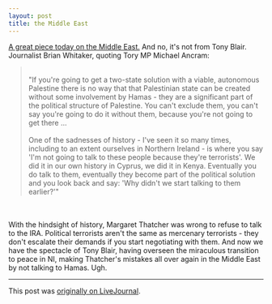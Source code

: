 ```yaml
---
layout: post
title: the Middle East
---
```


<div class="entry-item s2-entrytext"><a href="http://commentisfree.guardian.co.uk/brian_whitaker/2007/07/hamas_is_a_fact_of_life.html" rel="nofollow">A great piece today on the Middle East.</a> And no, it's not from Tony Blair. Journalist Brian Whitaker, quoting Tory MP Michael Ancram:<br/><blockquote><br/>"If you're going to get a two-state solution with a viable, autonomous Palestine there is no way that that Palestinian state can be created without some involvement by Hamas - they are a significant part of the political structure of Palestine. You can't exclude them, you can't say you're going to do it without them, because you're not going to get there ...<br/><br/>One of the sadnesses of history - I've seen it so many times, including to an extent ourselves in Northern Ireland - is where you say 'I'm not going to talk to these people because they're terrorists'. We did it in our own history in Cyprus, we did it in Kenya. Eventually you do talk to them, eventually they become part of the political solution and you look back and say: 'Why didn't we start talking to them earlier?'"</blockquote><br/><br/>With the hindsight of history, Margaret Thatcher was wrong to refuse to talk to the IRA. Political terrorists aren't the same as mercenary terrorists - they don't escalate their demands if you start negotiating with them. And now we have the spectacle of Tony Blair, having overseen the miraculous transition to peace in NI, making Thatcher's mistakes all over again in the Middle East by not talking to Hamas. Ugh.</div><p><hr></p><p>This post was <a href="http://ferkeltongs.livejournal.com/6493.html">originally on LiveJournal</a>.</p>